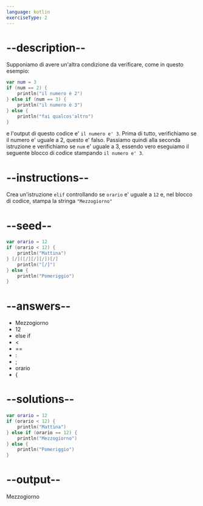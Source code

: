 ```yaml
---
language: kotlin
exerciseType: 2
---
```


# --description--

Supponiamo di avere un'altra condizione da verificare, come in questo esempio:
```kotlin
var num = 3
if (num == 2) {
    println("il numero è 2")
} else if (num == 3) {
    println("il numero è 3")
} else {
    println("fai qualcos'altro")
}
```
e l'output di questo codice e' `il numero e' 3`.
Prima di tutto, verifichiamo se il numero e' uguale a 2, questo e' falso.
Passiamo quindi alla seconda istruzione e verifichiamo se `num` e' uguale a 3, essendo vero eseguiamo il seguente blocco di codice stampando `il numero e' 3`.

# --instructions--

Crea un'istruzione `elif` controllando se `orario` e' uguale a `12` e, nel blocco di codice, stampa la stringa `"Mezzogiorno"`

# --seed--

```kotlin
var orario = 12
if (orario < 12) {
    println("Mattina")
} [/]([/][/][/])[/]
    println("[/]")
} else {
    println("Pomeriggio")
}
```

# --answers--

- Mezzogiorno
- 12
- else if 
-  < 
-  == 
- :
- ;
- orario
-  {

# --solutions--

```kotlin
var orario = 12
if (orario < 12) {
    println("Mattina")
} else if (orario == 12) {
    println("Mezzogiorno")
} else {
    println("Pomeriggio")
}
```

# --output--

Mezzogiorno

